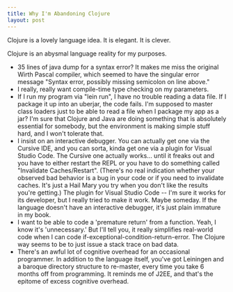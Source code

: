 ```yaml
---
title: Why I'm Abandoning Clojure
layout: post
---
```


Clojure is a lovely language idea.  It is elegant.  It is clever.

Clojure is an abysmal language reality for my purposes.

* 35 lines of java dump for a syntax error?  It makes me miss the original Wirth Pascal compiler, which seemed to have the singular error message "Syntax error, possibly missing semicolon on line above."
* I really, really want compile-time type checking on my parameters.
* If I run my program via "lein run", I have no trouble reading a data file.  If I package it up into an uberjar, the code fails.  I'm supposed to master class loaders just to be able to read a file when I package my app as a jar?  I'm sure that Clojure and Java are doing something that is absolutely essential for somebody, but the environment is making simple stuff hard, and I won't tolerate that.
* I insist on an interactive debugger.  You can actually get one via the Cursive IDE, and you can sorta, kinda get one via a plugin for Visual Studio Code.  The Cursive one actually works... until it freaks out and you have to either restart the REPL or you have to do something called "Invalidate Caches/Restart".  (There's no real indication whether your observed bad behavior is a bug in your code or if you need to invalidate caches.  It's just a Hail Mary you try when you don't like the results you're getting.)  The plugin for Visual Studio Code -- I'm sure it works for its developer, but I really tried to make it work.  Maybe someday.  If the language doesn't have an interactive debugger, it's just plain immature in my book.
* I want to be able to code a 'premature return' from a function.  Yeah, I know it's 'unnecessary.'  But I'll tell you, it really simplifies real-world code when I can code if-exceptional-condition-return-error.  The Clojure way seems to be to just issue a stack trace on bad data.
* There's an awful lot of cognitive overhead for an occasional programmer.  In addition to the language itself, you've got Leiningen and a baroque directory structure to re-master, every time you take 6 months off from programming.  It reminds me of J2EE, and that's the epitome of excess cognitive overhead.
